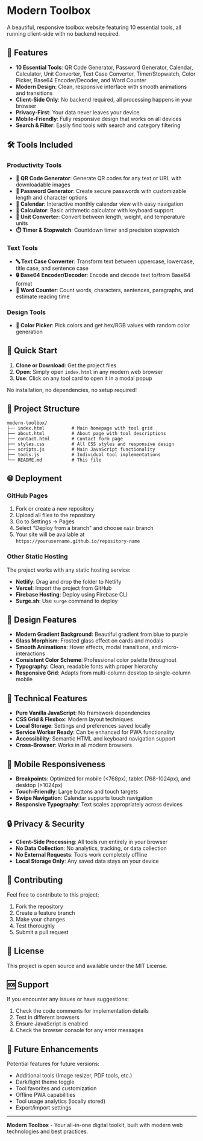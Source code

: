 # Modern Toolbox

A beautiful, responsive toolbox website featuring 10 essential tools, all running client-side with no backend required.

## 🚀 Features

- **10 Essential Tools**: QR Code Generator, Password Generator, Calendar, Calculator, Unit Converter, Text Case Converter, Timer/Stopwatch, Color Picker, Base64 Encoder/Decoder, and Word Counter
- **Modern Design**: Clean, responsive interface with smooth animations and transitions
- **Client-Side Only**: No backend required, all processing happens in your browser
- **Privacy-First**: Your data never leaves your device
- **Mobile-Friendly**: Fully responsive design that works on all devices
- **Search & Filter**: Easily find tools with search and category filtering

## 🛠️ Tools Included

### Productivity Tools
- **📱 QR Code Generator**: Generate QR codes for any text or URL with downloadable images
- **🔐 Password Generator**: Create secure passwords with customizable length and character options
- **📅 Calendar**: Interactive monthly calendar view with easy navigation
- **🧮 Calculator**: Basic arithmetic calculator with keyboard support
- **📏 Unit Converter**: Convert between length, weight, and temperature units
- **⏱️ Timer & Stopwatch**: Countdown timer and precision stopwatch

### Text Tools
- **🔤 Text Case Converter**: Transform text between uppercase, lowercase, title case, and sentence case
- **🔒 Base64 Encoder/Decoder**: Encode and decode text to/from Base64 format
- **📝 Word Counter**: Count words, characters, sentences, paragraphs, and estimate reading time

### Design Tools
- **🎨 Color Picker**: Pick colors and get hex/RGB values with random color generation

## 🚀 Quick Start

1. **Clone or Download**: Get the project files
2. **Open**: Simply open `index.html` in any modern web browser
3. **Use**: Click on any tool card to open it in a modal popup

No installation, no dependencies, no setup required!

## 📁 Project Structure

```
modern-toolbox/
├── index.html          # Main homepage with tool grid
├── about.html          # About page with tool descriptions
├── contact.html        # Contact form page
├── styles.css          # All CSS styles and responsive design
├── scripts.js          # Main JavaScript functionality
├── tools.js            # Individual tool implementations
└── README.md           # This file
```

## 🌐 Deployment

### GitHub Pages

1. Fork or create a new repository
2. Upload all files to the repository
3. Go to Settings → Pages
4. Select "Deploy from a branch" and choose `main` branch
5. Your site will be available at `https://yourusername.github.io/repository-name`

### Other Static Hosting

The project works with any static hosting service:
- **Netlify**: Drag and drop the folder to Netlify
- **Vercel**: Import the project from GitHub
- **Firebase Hosting**: Deploy using Firebase CLI
- **Surge.sh**: Use `surge` command to deploy

## 🎨 Design Features

- **Modern Gradient Background**: Beautiful gradient from blue to purple
- **Glass Morphism**: Frosted glass effect on cards and modals
- **Smooth Animations**: Hover effects, modal transitions, and micro-interactions
- **Consistent Color Scheme**: Professional color palette throughout
- **Typography**: Clean, readable fonts with proper hierarchy
- **Responsive Grid**: Adapts from multi-column desktop to single-column mobile

## 🔧 Technical Features

- **Pure Vanilla JavaScript**: No framework dependencies
- **CSS Grid & Flexbox**: Modern layout techniques
- **Local Storage**: Settings and preferences saved locally
- **Service Worker Ready**: Can be enhanced for PWA functionality
- **Accessibility**: Semantic HTML and keyboard navigation support
- **Cross-Browser**: Works in all modern browsers

## 📱 Mobile Responsiveness

- **Breakpoints**: Optimized for mobile (<768px), tablet (768-1024px), and desktop (>1024px)
- **Touch-Friendly**: Large buttons and touch targets
- **Swipe Navigation**: Calendar supports touch navigation
- **Responsive Typography**: Text scales appropriately across devices

## 🔒 Privacy & Security

- **Client-Side Processing**: All tools run entirely in your browser
- **No Data Collection**: No analytics, tracking, or data collection
- **No External Requests**: Tools work completely offline
- **Local Storage Only**: Any saved data stays on your device

## 🤝 Contributing

Feel free to contribute to this project:

1. Fork the repository
2. Create a feature branch
3. Make your changes
4. Test thoroughly
5. Submit a pull request

## 📄 License

This project is open source and available under the MIT License.

## 🆘 Support

If you encounter any issues or have suggestions:

1. Check the code comments for implementation details
2. Test in different browsers
3. Ensure JavaScript is enabled
4. Check the browser console for any error messages

## 🔮 Future Enhancements

Potential features for future versions:
- Additional tools (Image resizer, PDF tools, etc.)
- Dark/light theme toggle
- Tool favorites and customization
- Offline PWA capabilities
- Tool usage analytics (locally stored)
- Export/import settings

---

**Modern Toolbox** - Your all-in-one digital toolkit, built with modern web technologies and best practices.